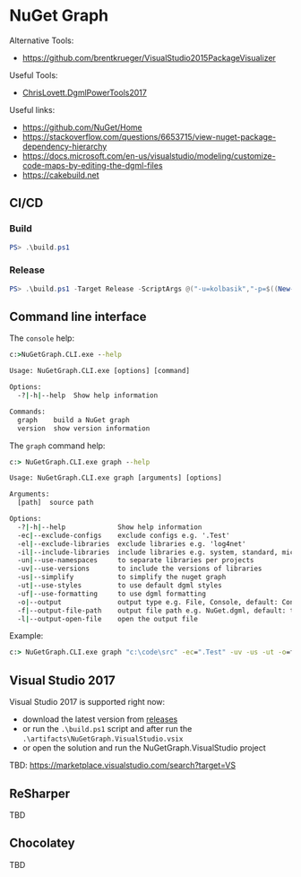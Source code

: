 # NuGet Graph

Alternative Tools:

* https://github.com/brentkrueger/VisualStudio2015PackageVisualizer

Useful Tools:

* [ChrisLovett.DgmlPowerTools2017](https://marketplace.visualstudio.com/items?itemName=ChrisLovett.DgmlPowerTools2017)

Useful links:

* https://github.com/NuGet/Home
* https://stackoverflow.com/questions/6653715/view-nuget-package-dependency-hierarchy
* https://docs.microsoft.com/en-us/visualstudio/modeling/customize-code-maps-by-editing-the-dgml-files
* https://cakebuild.net

## CI/CD

### Build

```powershell
PS> .\build.ps1
```

### Release

```powershell
PS> .\build.ps1 -Target Release -ScriptArgs @("-u=kolbasik","-p=$((New-Object PSCredential "user", $(Read-Host -Prompt "password" -AsSecureString)).GetNetworkCredential().Password)")
```

## Command line interface

The `console` help:

```cmd
c:>NuGetGraph.CLI.exe --help

Usage: NuGetGraph.CLI.exe [options] [command]

Options:
  -?|-h|--help  Show help information

Commands:
  graph    build a NuGet graph
  version  show version information
```

The `graph` command help:

```cmd
c:> NuGetGraph.CLI.exe graph --help

Usage: NuGetGraph.CLI.exe graph [arguments] [options]

Arguments:
  [path]  source path

Options:
  -?|-h|--help             Show help information
  -ec|--exclude-configs    exclude configs e.g. '.Test'
  -el|--exclude-libraries  exclude libraries e.g. 'log4net'
  -il|--include-libraries  include libraries e.g. system, standard, microsoft.
  -un|--use-namespaces     to separate libraries per projects
  -uv|--use-versions       to include the versions of libraries
  -us|--simplify           to simplify the nuget graph
  -ut|--use-styles         to use default dgml styles
  -uf|--use-formatting     to use dgml formatting
  -o|--output              output type e.g. File, Console, default: Console
  -f|--output-file-path    output file path e.g. NuGet.dgml, default: temp file
  -l|--output-open-file    open the output file
```

Example:

```cmd
c:> NuGetGraph.CLI.exe graph "c:\code\src" -ec=".Test" -uv -us -ut -o=file -l
```

## Visual Studio 2017

Visual Studio 2017 is supported right now:

* download the latest version from [releases](./releases)
* or run the `.\build.ps1` script and after run the `.\artifacts\NuGetGraph.VisualStudio.vsix`
* or open the solution and run the NuGetGraph.VisualStudio project

TBD: https://marketplace.visualstudio.com/search?target=VS

## ReSharper

TBD

## Chocolatey

TBD